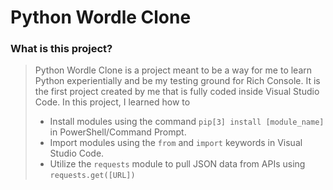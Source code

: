 # Python Wordle Clone

### What is this project?

> Python Wordle Clone is a project meant to be a way for me to learn Python experientially and be my testing ground for Rich Console.
> It is the first project created by me that is fully coded inside Visual Studio Code. In this project, I learned how to
> * Install modules using the command ```pip[3] install [module_name]``` in PowerShell/Command Prompt.
> * Import modules using the ```from``` and ```import``` keywords in Visual Studio Code.
> * Utilize the ```requests``` module to pull JSON data from APIs using ```requests.get([URL])```
